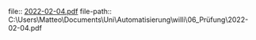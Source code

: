 file:: [2022-02-04.pdf](C:\Users\Matteo\Documents\Uni\Automatisierung\willi\06_Prüfung\2022-02-04.pdf)
file-path:: C:\Users\Matteo\Documents\Uni\Automatisierung\willi\06_Prüfung\2022-02-04.pdf
